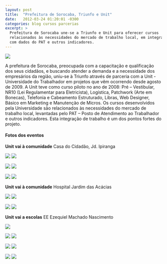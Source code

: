```yaml
---
layout: post
title:  "Prefeitura de Sorocaba, Triunfo e Unit"
date:   2012-03-24 01:20:01 -0300
categories: blog cursos parcerias
excerpt: >
  Prefeitura de Sorocaba une-se a Triunfo e Unit para oferecer cursos
  relacionados às necessidades do mercado de trabalho local, em integração
  com dados do PAT e outros indicadores.
---
```


![](http://triunfocursos.com.br/imagens/prof-01.jpg)

A prefeitura de Sorocaba, preocupada com a capacitação e qualificação dos seus cidadãos, e buscando atender a demanda e a necessidade dos empresários da região, uniu-se à Triunfo através de parceria com a Unit - Universidade do Trabalhador em projetos que vêm ocorrendo desde agosto de 2009. A Unit teve como curso piloto no ano de 2008: Pré – Vestibular, NR10 (Lei Regulamentar para Eletricista), Logística, Patchwork (Arte em Bonecas), Telefonia e Cabeamento Estruturado, Libras, Web Designer, Básico em Marketing e Manutenção de Micros. Os cursos desenvolvidos pela Universidade são relacionados às necessidades do mercado de trabalho local, levantadas pelo PAT – Posto de Atendimento ao Trabalhador e outros indicadores. Esta integração de trabalho é um dos pontos fortes do projeto.

#### Fotos dos eventos

__Unit vai à comunidade__ Casa do Cidadão, Jd. Ipiranga

![](http://triunfocursos.com.br/imagens/prof-02.jpg)
![](http://triunfocursos.com.br/imagens/aula-01.jpg)

![](http://triunfocursos.com.br/imagens/aula-02.jpg)
![](http://triunfocursos.com.br/imagens/aula-03.jpg)

![](http://triunfocursos.com.br/imagens/aula-04.jpg)
![](http://triunfocursos.com.br/imagens/aula-05.jpg)

__Unit vai à comunidade__ Hospital Jardim das Acácias

![](http://triunfocursos.com.br/imagens/aula-acacias-01.jpg)
![](http://triunfocursos.com.br/imagens/aula-acacias-02.jpg)

![](http://triunfocursos.com.br/imagens/aula-acacias-03.jpg)
![](http://triunfocursos.com.br/imagens/aula-acacias-04.jpg)

__Unit vai a escolas__ EE Ezequiel Machado Nascimento

![](http://triunfocursos.com.br/imagens/emnascimento(0).jpg)

![](http://triunfocursos.com.br/imagens/emnascimento(1).jpg)
![](http://triunfocursos.com.br/imagens/emnascimento(3).jpg)

![](http://triunfocursos.com.br/imagens/emnascimento(4).jpg)
![](http://triunfocursos.com.br/imagens/emnascimento(6).jpg)

![](http://triunfocursos.com.br/imagens/emnascimento(7).jpg)
![](http://triunfocursos.com.br/imagens/emnascimento(5).jpg)

